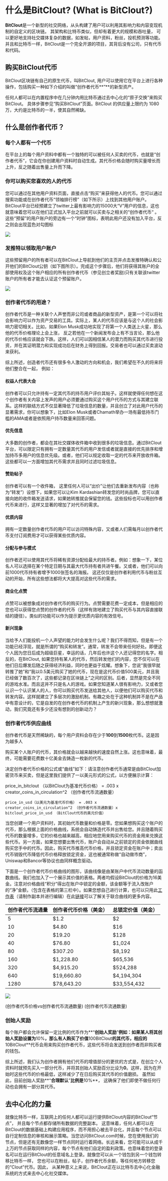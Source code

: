 # 什么是BitClout? \(What is BitClout?\)

**BitClout**是一个新型的社交网络，从头构建了用户可以利用其影响力和内容变现机制的自定义的区块链。 其架构和比特币类似，但却有着更大的规模和吞吐量， 可以更好地支持社交媒体复杂的数据，如发帖，用户资料，粉丝，投机预测等功能。并且和比特币一样，BitClout是一个完全开源的项目，其背后没有公司，只有代币和代码。

## 购买**BitClout**代币

BitClout区块链有自己的原生代币，叫BitClout, 用户可以使用它在平台上进行各种操作，包括购买一种如下介绍的叫做“创作者代币**”**的新型资产。

任何人都可以在内置程序中在几分钟内用比特币通过去中心化的“原子交换”来购买BitClout。 具体步骤参见“购买BitClout”页面。BitClout 的供应量上限约为 1080 万，大约是比特币的一半，使其自然稀缺。

## 什么是创作者代币？

### 每个人都有一个代币

在平台上的每个用户资料中都有一个独特的可以被任何人买卖的代币，也就是“创作者代币”，它会在你创建用户资料时自动生成。其代币价格会随时购买量增长而上升，反之随着出售量上升而下降。

### 你可以购买您喜欢的人的代币

您可以通过在其他用户资料页面，直接点击“购买”来获得他人的代币。您可以通过搜索功能或在创作者代币“领袖排行榜”（如下所示）上找到其他用户账户。BitClout平台已经预建立了twitter上最有影响力的15000大“V”用户的信息，这也就意味着您可以在他们正式加入平台之前就可以买卖与之相关的“创作者代币“ 。这些“预留”的用户账户的旁边有一个“时钟”图标，表明此用户还没有加入平台，反之则会出现蓝色对勾图标

![](../.gitbook/assets/image%20%287%29%20%281%29%20%281%29.png)

### 发推特以领取用户账户

这些预留用户的所有者可以在BitClout上导航到他们的主页并点击发推特确认和公开他们的BitClout公钥（如下图所示）。完成这个步骤后，他们将获得其账户的全部使用权及这个账户相应的所有创作者代币（参见创立者奖励\)只有关联该twitter账户的所有者才能去认证这个预留账户。

![](../.gitbook/assets/image%20%285%29%20%281%29.png)

### 创作者代币的用途？

创作者代币是一种关联个人声誉而非公司或者商品的新型资产，是第一个可以将社会影响力可以作为资产交易的工具。实际上，某人的代币应该是与这个人的社会影响力密切相关。比如，如果Elon Musk成功地实现了将第一个人类送上火星，那么他的代币价格理论上会上涨， 反之若他在一个新闻发布会上有不当言论，那么他的代币价格应该就会下跌。这样，人们可以因相信某人的潜力而购买其代币进行投资，并在其证明潜力和实现成功后在财务上得到回报。交易者也可以通过买卖波动来获利。

综上所述，创造者代币还有很多令人激动的方向和机会，我们希望在不久的将来将他们整合在一起， 例如：

#### 权益人代表大会

创作者可以只允许持有一定其代币的持币用户评价其帖子。这样就使得任何想在这个创作者有关内容上发声的用户必须要通过购买这个用户代币的方式与其建立联系。这样的联结方式不仅显著降低了垃圾信息的数量，并且创立了对此用户代币的显著需求，你可以想象下，比如Elon Musk或者Chamath举办一场有最低持币门槛的AMA或者是依照用户持币数量来回答问题。

#### 优先信息

大多数的创作者，都会在其社交媒体收件箱中收到很多的垃圾信息。通过BitClout平台，可以限定只有拥有一定数量其代币的用户发信或者就是直接的优先排序和增加持币多用户的信息优先级。或者，他们可以规定收取一定的代币来开放收件箱。这些都可以一方面增加其代币需求并且同时过滤垃圾信息。

#### 赞助帖子

创作者可以有一个收件箱， 这里任何人可以“出价”让他们去重新发布内容（也称为“转发”）设想下，如果您可以让Kim Kardashian转发您的时尚品牌，您可以直接向她的收件箱发送请求，如果她转推就会保留您的钱。这些投标也可以用创作者代币来进行，这样又显著的增加了对代币的需求。

#### 优质内容

拥有一定数量创作者代币的用户可以访问特殊内容，又或者人们需每月以创作者代币支付订阅费用才可以获得某些优质内容。

#### 分配与参与模式

创作者还可以使用其代币将稀有资源分配给最大的持币者。例如：想象一下，某位名人可以选择在某个特定日期与其最大代币持有者共进午餐。又或者，他们可以向前1000代币持有者增予1000张签名的海报。 这还仅仅是创作者利用代币与粉丝互动的开始，所有这些想法都将大大提高对这些代币的需求。

#### 商业化点赞

点赞可以被想象成对创作者代币的购买行为。点赞需要花费一定成本，但是相应的您也可以获得您点赞的创作者的代币（这样有效地建立了购买代币与其内容直接联结的捷径）。类似的功能可以作为提示更优质内容的有效信号。

#### 新兴现象

当给予人们能投机一个人声望的能力时会发生什么呢？我们不得而知，但是有一个功能已经浮现，就是所谓的“购买和转发”。通常，转发不会带来任何好处。即便这个人因为您日后成为超级巨星，幸运的话，几年后也许这个人还记得您的名字。相反的，在BitClout, 如果您持有某人的代币，然后转发他们的内容，您不仅可以在他们日后爆发后随之获得经济利益，同时也更益于炫耀。想象下，您说“我很早就转推了她”和“我以0.5美元购买了她的代币，现在是这代币价值500美元，并且我已经做了数百次了，这些都记录在区块链上”之间的区别。后者，显然是完全不同的游戏水准。而且这并不只是名人的游戏。如果您知道某人很有影响力，又或者您认识一个认识某人的人，你可以购买代币发送给其他人，以便他们可以购买代币和转发内容。这样就建立了多层次的激励机制。有趣之处在于这种机制并不是在产品中有意设计的，它是自发的在创作者代币的机制上产生的新兴现象，那么想想就激动，我们究竟还有多少还没有想到的创新动力？

### 创作者代币供应曲线

创作者代币是天然稀缺的，每个用户资料会存在少于**100**到**1500**枚代币。这是因为越多人

购买某个人账户的代币，其价格就会以越来越快的速度自然上涨。这也意味着，最终，可能需要花费数十亿美金去铸造一枚新的代币。

决定创作者代币价格的公式或“曲线”如下：请注意创作者代币通常是由BitClout加密货币来买卖，但是这里我们提供了一以美元形式的公式，以方便展示计算：

price\_in\_bitclout （以BitClout为基准代币价格） = .003 x creator\_coins\_in\_circulation^2 （创作者代币流通数量）

`price_in_usd（以美元为基准代币价格） = .003 x creator_coins_in_circulation^2 （创作者代币流通数量）x bitclout_price_in_usd （BitClout代币的美元价值）`

当您创建一个用户资料时，其初始代币数量和价格是零。您如果想购买这个账户的代币，那么根据上面的价格曲线，系统会自动铸造代币并出售给您。并且随着购买代币的数量增多，它的价格也越来越高，相应地您用来购买代币的资金用来兑换这些代币。另一方面，如果您想要出售代币，账户会自动从之前锁定的资金依据曲线购买您手中的代币。因此，购买代币推高代币价格，并且锁定资金在账户中；卖出代币销毁代币降低代币价格释放锁定资金，这也被通常称做“自动做市商”，Uniswap和Bancor等协议也由同样概念驱动。

下面是一个创作者代币价格曲线的图形，该曲线像是由某账户中代币流动数量的函数曲线。我们也加入了一个展示其价值的表格。两者均假设BitClout的价格为16美金。注意对价格曲线“积分”得出在账户中锁定的金额，该金额等于流入改账户的“净”金额，（包含在表格的第三栏中）。如果您想自己进行计算，也可以只用此[工作表](https://docs.google.com/spreadsheets/d/1zBEQBBoS12ZhFpPbB13-GTZ8keDVlstRG3l2If78pWM/edit?usp=sharing)（请制作副本并进行编辑）在此[链接](https://yos.io/2018/11/10/bonding-curves/)可以了解关于联合曲线的更多内容。

| 创作者代币流通量 | 创作者代币价格（美金） | 总锁定价值（美金） |
| :--- | :--- | :--- |
| 5 | $1.2 | $2 |
| 10 |  $4.80 | $16 |
| 20 |  $19.20 | $128 |
| 40 |  $76.80 | $1,024 |
| 80 | $307.20 |  $8,192 |
| 160 | $1,228.80 | $65,536 |
| 320 | $4,915.20 |  $524,288 |
| 640 | $19,660.80 |  $4,194,304 |
| 1280 |  $78,643.20 |  $33,554,432 |

![](../.gitbook/assets/image%20%286%29%20%281%29%20%281%29.png)

\(创作者代币价格vs创作者代币流通数量\) \(创作者代币流通数量\)

### 创始人奖励

每个账户都会允许保留一定比例的代币作为**“**创始人奖励**”**例如：如果某人将其创始人奖励设置为**10%**，那么有人购买了价值**100BitClout**的其代币，相应的**10BitClout**代币会用来购买创作者代币，这些代币将会发送到创作者而非购买者的钱包。

综上所述，我们认为创作者拥有他们代币的增值部分的更优的方式是，在创立个人资料时就预先买入一部分代币，并将其创始人奖励百分比设为**0**。这样，因为在开始时这些代币的价格最低，这样减少了在日后购买其代币的价值磨损。 虽然如此，目前创始人奖励**“**合理默认**”**比例是**10%**， 这确保了他们即使不做任何行动也会拥有一部分其代币。

## 去中心化的力量

就像比特币一样，互联网上的任何人都可以运行提供BitClout内容的BitClout“节点”， 并且每个节点都存储所有数据的完整副本。 这意味着，任何人都可以在BitClout的数据基础上构建应用程序，而不用担心被去平台化，并且每个节点可以自行定制信息的审核和展示策略。当您访问BitClout.com时候，您在使用我们的节点，但是还有无数像您一样节点同时运行着网络。长远来看，您可能可以从成千上万的节点获取同样的内容，每个节点有他们自定的盈利政策。也意味着您的登录名可以在运行BitClout的任意域名上登录。就像您可以从一个钱包到另一个钱包转移比特币一样， 您也可以在粉丝，帖子，创作者代币余额，等任何地方转移您的“Clout”代币。因此， 从某种意义上来说，BitClout正在以比特币去中心化金融系统的方式来去中心化社交媒体。

